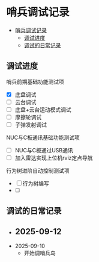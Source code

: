 # 哨兵调试记录

- [哨兵调试记录](#哨兵调试记录)
  - [调试进度](#调试进度)
  - [调试的日常记录](#调试的日常记录)

## 调试进度

哨兵前期基础功能测试项

- [x] 底盘调试
- [ ] 云台调试
- [ ] 底盘+云台运动模式调试
- [ ] 摩擦轮调试
- [ ] 子弹发射调试

NUC与C板通讯基础功能测试项

- [ ] NUC与C板通过USB通讯
- [ ] 加入雷达实现上位机rviz定点导航

行为树进阶自动控制测试项

- [ ] 行为树编写
- [ ] 

## 调试的日常记录

- 2025-09-12
  - 
- 2025-09-10
  - 开始调哨兵鸟
